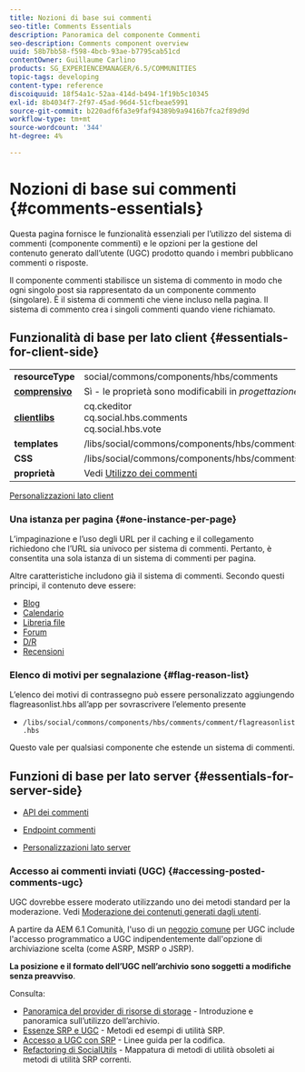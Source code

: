```yaml
---
title: Nozioni di base sui commenti
seo-title: Comments Essentials
description: Panoramica del componente Commenti
seo-description: Comments component overview
uuid: 58b7bb58-f598-4bcb-93ae-b7795cab51cd
contentOwner: Guillaume Carlino
products: SG_EXPERIENCEMANAGER/6.5/COMMUNITIES
topic-tags: developing
content-type: reference
discoiquuid: 18f54a1c-52aa-414d-b494-1f19b5c10345
exl-id: 8b4034f7-2f97-45ad-96d4-51cfbeae5991
source-git-commit: b220adf6fa3e9faf94389b9a9416b7fca2f89d9d
workflow-type: tm+mt
source-wordcount: '344'
ht-degree: 4%

---
```


# Nozioni di base sui commenti {#comments-essentials}

Questa pagina fornisce le funzionalità essenziali per l’utilizzo del sistema di commenti (componente commenti) e le opzioni per la gestione del contenuto generato dall’utente (UGC) prodotto quando i membri pubblicano commenti o risposte.

Il componente commenti stabilisce un sistema di commento in modo che ogni singolo post sia rappresentato da un componente commento (singolare). È il sistema di commenti che viene incluso nella pagina. Il sistema di commento crea i singoli commenti quando viene richiamato.

## Funzionalità di base per lato client {#essentials-for-client-side}

<table>
 <tbody>
  <tr>
   <td> <strong>resourceType</strong></td>
   <td> social/commons/components/hbs/comments</td>
  </tr>
  <tr>
   <td> <a href="scf.md#add-or-include-a-communities-component"><strong>comprensivo</strong></a></td>
   <td>Sì - le proprietà sono modificabili in <i>progettazione </i>modalità</td>
  </tr>
  <tr>
   <td> <a href="client-customize.md#clientlibs-for-scf"><strong>clientlibs</strong></a></td>
   <td>cq.ckeditor<br /> cq.social.hbs.comments<br /> cq.social.hbs.vote</td>
  </tr>
  <tr>
   <td> <strong>templates</strong></td>
   <td> /libs/social/commons/components/hbs/comments/comments.hbs<br /> </td>
  </tr>
  <tr>
   <td> <strong>CSS</strong></td>
   <td> /libs/social/commons/components/hbs/comments/clientlibs/commentsystem.css</td>
  </tr>
  <tr>
   <td><strong> proprietà</strong></td>
   <td> Vedi <a href="comments.md">Utilizzo dei commenti</a></td>
  </tr>
 </tbody>
</table>

[Personalizzazioni lato client](client-customize.md)

### Una istanza per pagina {#one-instance-per-page}

L’impaginazione e l’uso degli URL per il caching e il collegamento richiedono che l’URL sia univoco per sistema di commenti. Pertanto, è consentita una sola istanza di un sistema di commenti per pagina.

Altre caratteristiche includono già il sistema di commenti. Secondo questi principi, il contenuto deve essere:

* [Blog](blog-developer-basics.md)
* [Calendario](calendar-basics-for-developers.md)
* [Libreria file](essentials-file-library.md)
* [Forum](essentials-forum.md)
* [D/R](qna-essentials.md)
* [Recensioni](reviews-basics.md)

### Elenco di motivi per segnalazione {#flag-reason-list}

L’elenco dei motivi di contrassegno può essere personalizzato aggiungendo flagreasonlist.hbs all’app per sovrascrivere l’elemento presente

* `/libs/social/commons/components/hbs/comments/comment/flagreasonlist.hbs`

Questo vale per qualsiasi componente che estende un sistema di commenti.

## Funzioni di base per lato server {#essentials-for-server-side}

* [API dei commenti](https://helpx.adobe.com/experience-manager/6-5/sites/developing/using/reference-materials/javadoc/com/adobe/cq/social/commons/comments/api/package-summary.html)

* [Endpoint commenti](https://helpx.adobe.com/experience-manager/6-5/sites/developing/using/reference-materials/javadoc/com/adobe/cq/social/commons/comments/endpoints/package-summary.html)

* [Personalizzazioni lato server](server-customize.md)

### Accesso ai commenti inviati (UGC) {#accessing-posted-comments-ugc}

UGC dovrebbe essere moderato utilizzando uno dei metodi standard per la moderazione.
Vedi [Moderazione dei contenuti generati dagli utenti](moderate-ugc.md).

A partire da AEM 6.1 Comunità, l&#39;uso di un [negozio comune](working-with-srp.md) per UGC include l&#39;accesso programmatico a UGC indipendentemente dall&#39;opzione di archiviazione scelta (come ASRP, MSRP o JSRP).

**La posizione e il formato dell’UGC nell’archivio sono soggetti a modifiche senza preavviso**.

Consulta:

* [Panoramica del provider di risorse di storage](srp.md) - Introduzione e panoramica sull’utilizzo dell’archivio.
* [Essenze SRP e UGC](srp-and-ugc.md) - Metodi ed esempi di utilità SRP.
* [Accesso a UGC con SRP](accessing-ugc-with-srp.md) - Linee guida per la codifica.
* [Refactoring di SocialUtils](socialutils.md) - Mappatura di metodi di utilità obsoleti ai metodi di utilità SRP correnti.
